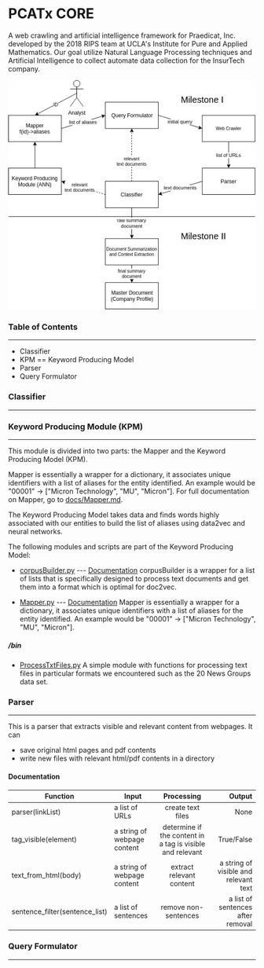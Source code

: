 # PCATx CORE

A web crawling and artificial intelligence framework for Praedicat, Inc. developed by the 2018 RIPS team at UCLA's Institute for Pure and Applied Mathematics. Our goal utilize Natural Language Processing techniques and Artificial Intelligence to collect automate data collection for the InsurTech company.

![Diagram of PCATx Core Architecture](/img/PCATxCOREArchitecture.jpg)

### Table of Contents
---------------------
* Classifier
* KPM == Keyword Producing Model
* Parser
* Query Formulator

### Classifier
--------------

### Keyword Producing Module (KPM)
---------------------------------

This module is divided into two parts: the Mapper and the Keyword Producing Model (KPM).

Mapper is essentially a wrapper for a dictionary, it associates unique identifiers with a list of aliases for the entity identified. An example would be "00001" -> ["Micron Technology", "MU", "Micron"]. For full documentation on Mapper, go to [docs/Mapper.md](kpm/docs/Mapper.md).

The Keyword Producing Model takes data and finds words highly associated with our entities to build the list of aliases using data2vec and neural networks.

The following modules and scripts are part of the Keyword Producing Model:

* [corpusBuilder.py](kpm/corpusBuilder.py) --- [Documentation](kpm/docs/corpusBuilder.md)
corpusBuilder is a wrapper for a list of lists that is specifically designed to process text documents and get them into a format which is optimal for doc2vec.

* [Mapper.py](Mapper.py) --- [Documentation](kpm/docs/Mapper.md)
Mapper is essentially a wrapper for a dictionary, it associates unique identifiers with a list of aliases for the entity identified. An example would be "00001" -> ["Micron Technology", "MU", "Micron"].

##### /bin

* [ProcessTxtFiles.py](kpm/bin/ProcessTxtFiles.py)
A simple module with functions for processing text files in particular formats we encountered such as the 20 News Groups data set.


### Parser
----------
This is a parser that extracts visible and relevant content from webpages.
It can
* save original html pages and pdf contents
* write new files with relevant html/pdf contents in a directory

#### Documentation

|Function | Input        | Processing           | Output  |
|-----   | ------------- |:-------------:| -----:|
|parser(linkList)    | a list of URLs      | create text files | None |
|tag_visible(element)    |  a string of webpage content   | determine if the content in a tag is visible and relevant | True/False|
|text_from_html(body)    |  a string of webpage content  | extract relevant content |a string of visible and relevant text|
|sentence_filter(sentence_list)| a list of sentences | remove non-sentences | a list of sentences after removal|


### Query Formulator
------------------------------------
